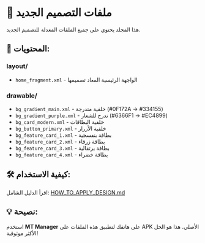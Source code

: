 # 📁 ملفات التصميم الجديد

هذا المجلد يحتوي على جميع الملفات المعدلة للتصميم الجديد.

## 📂 المحتويات:

### layout/
- `home_fragment.xml` - الواجهة الرئيسية المعاد تصميمها

### drawable/
- `bg_gradient_main.xml` - خلفية متدرجة (#0F172A → #334155)
- `bg_gradient_purple.xml` - تدرج للشعار (#6366F1 → #EC4899)
- `bg_card_modern.xml` - خلفية البطاقات
- `bg_button_primary.xml` - خلفية الأزرار
- `bg_feature_card_1.xml` - بطاقة بنفسجية
- `bg_feature_card_2.xml` - بطاقة زرقاء
- `bg_feature_card_3.xml` - بطاقة برتقالية
- `bg_feature_card_4.xml` - بطاقة خضراء

## 🛠️ كيفية الاستخدام:

اقرأ الدليل الشامل: [HOW_TO_APPLY_DESIGN.md](../HOW_TO_APPLY_DESIGN.md)

## 💡 نصيحة:

استخدم **MT Manager** على هاتفك لتطبيق هذه الملفات على APK الأصلي.
هذا هو الحل الأكثر موثوقية!

